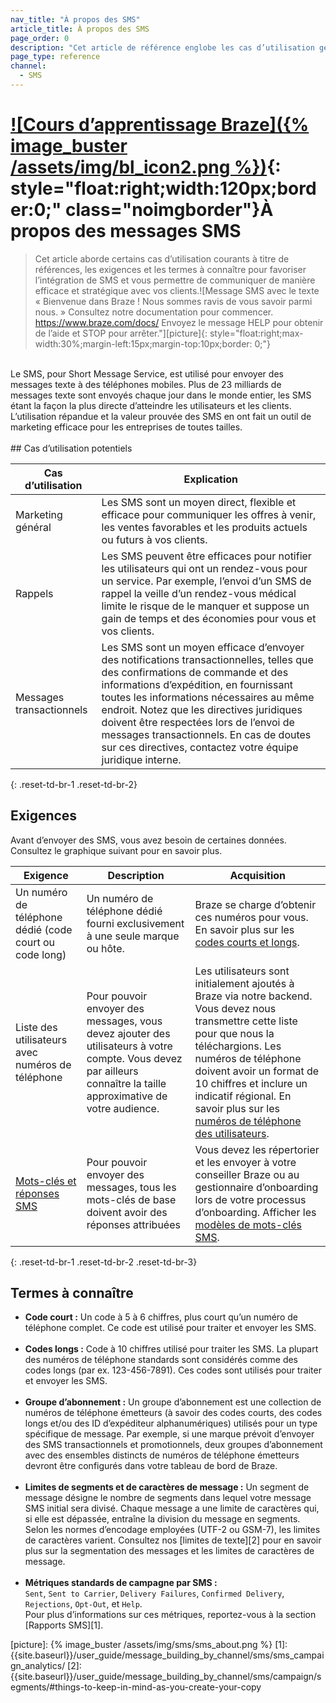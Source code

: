 ```yaml
---
nav_title: "À propos des SMS"
article_title: À propos des SMS
page_order: 0
description: "Cet article de référence englobe les cas d’utilisation générale du canal SMS et les exigences nécessaires à son bon fonctionnement."
page_type: reference
channel:
  - SMS
---
```


# [![Cours d’apprentissage Braze]({% image_buster /assets/img/bl_icon2.png %})](https://learning.braze.com/messaging-channels-sms){: style="float:right;width:120px;border:0;" class="noimgborder"}À propos des messages SMS

> Cet article aborde certains cas d’utilisation courants à titre de références, les exigences et les termes à connaître pour favoriser l’intégration de SMS et vous permettre de communiquer de manière efficace et stratégique avec vos clients.![Message SMS avec le texte « Bienvenue dans Braze ! Nous sommes ravis de vous savoir parmi nous. » Consultez notre documentation pour commencer. https://www.braze.com/docs/ Envoyez le message HELP pour obtenir de l’aide et STOP pour arrêter."][picture]{: style="float:right;max-width:30%;margin-left:15px;margin-top:10px;border: 0;"}

<br>Le SMS, pour Short Message Service, est utilisé pour envoyer des messages texte à des téléphones mobiles. Plus de 23 milliards de messages texte sont envoyés chaque jour dans le monde entier, les SMS étant la façon la plus directe d’atteindre les utilisateurs et les clients. L’utilisation répandue et la valeur prouvée des SMS en ont fait un outil de marketing efficace pour les entreprises de toutes tailles. 
<br><br>## Cas d’utilisation potentiels

| Cas d’utilisation | Explication |
|---|---|
| Marketing général | Les SMS sont un moyen direct, flexible et efficace pour communiquer les offres à venir, les ventes favorables et les produits actuels ou futurs à vos clients. |
| Rappels | Les SMS peuvent être efficaces pour notifier les utilisateurs qui ont un rendez-vous pour un service. Par exemple, l’envoi d’un SMS de rappel la veille d’un rendez-vous médical limite le risque de le manquer et suppose un gain de temps et des économies pour vous et vos clients. |
| Messages transactionnels | Les SMS sont un moyen efficace d’envoyer des notifications transactionnelles, telles que des confirmations de commande et des informations d’expédition, en fournissant toutes les informations nécessaires au même endroit. Notez que les directives juridiques doivent être respectées lors de l’envoi de messages transactionnels. En cas de doutes sur ces directives, contactez votre équipe juridique interne.|
{: .reset-td-br-1 .reset-td-br-2}

## Exigences

Avant d’envoyer des SMS, vous avez besoin de certaines données. Consultez le graphique suivant pour en savoir plus.

|Exigence | Description | Acquisition |
|---|---|---|
| Un numéro de téléphone dédié (code court ou code long) | Un numéro de téléphone dédié fourni exclusivement à une seule marque ou hôte. | Braze se charge d’obtenir ces numéros pour vous. En savoir plus sur les [codes courts et longs]({{site.baseurl}}/user_guide/message_building_by_channel/sms/phone_numbers/sending_phone_numbers/).|
| Liste des utilisateurs avec numéros de téléphone | Pour pouvoir envoyer des messages, vous devez ajouter des utilisateurs à votre compte. Vous devez par ailleurs connaître la taille approximative de votre audience.  | Les utilisateurs sont initialement ajoutés à Braze via notre backend. Vous devez nous transmettre cette liste pour que nous la téléchargions. Les numéros de téléphone doivent avoir un format de 10 chiffres et inclure un indicatif régional. En savoir plus sur les [numéros de téléphone des utilisateurs]({{site.baseurl}}/user_guide/message_building_by_channel/sms/phone_numbers/user_phone_numbers/). |
| [Mots-clés et réponses SMS]({{site.baseurl}}/user_guide/message_building_by_channel/sms/keywords/) | Pour pouvoir envoyer des messages, tous les mots-clés de base doivent avoir des réponses attribuées | Vous devez les répertorier et les envoyer à votre conseiller Braze ou au gestionnaire d’onboarding lors de votre processus d’onboarding. Afficher les [modèles de mots-clés SMS]({{site.baseurl}}/user_guide/message_building_by_channel/sms/phone_numbers/sending_phone_numbers/#short-code-application). |
{: .reset-td-br-1 .reset-td-br-2 .reset-td-br-3}

## Termes à connaître

- **Code court :** Un code à 5 à 6 chiffres, plus court qu’un numéro de téléphone complet. Ce code est utilisé pour traiter et envoyer les SMS.<br><br>
- **Codes longs :** Code à 10 chiffres utilisé pour traiter les SMS. La plupart des numéros de téléphone standards sont considérés comme des codes longs (par ex. 123-456-7891). Ces codes sont utilisés pour traiter et envoyer les SMS.<br><br>
- **Groupe d’abonnement :** Un groupe d’abonnement est une collection de numéros de téléphone émetteurs (à savoir des codes courts, des codes longs et/ou des ID d’expéditeur alphanumériques) utilisés pour un type spécifique de message. Par exemple, si une marque prévoit d’envoyer des SMS transactionnels et promotionnels, deux groupes d’abonnement avec des ensembles distincts de numéros de téléphone émetteurs devront être configurés dans votre tableau de bord de Braze.<br><br>
- **Limites de segments et de caractères de message :** Un segment de message désigne le nombre de segments dans lequel votre message SMS initial sera divisé. Chaque message a une limite de caractères qui, si elle est dépassée, entraîne la division du message en segments. Selon les normes d’encodage employées (UTF-2 ou GSM-7), les limites de caractères varient. Consultez nos [limites de texte][2] pour en savoir plus sur la segmentation des messages et les limites de caractères de message.<br><br>
- **Métriques standards de campagne par SMS :** <br>`Sent`, `Sent to Carrier`, `Delivery Failures`, `Confirmed Delivery`, `Rejections`, `Opt-Out`, et `Help`. <br>Pour plus d’informations sur ces métriques, reportez-vous à la section [Rapports SMS][1].


[picture]: {% image_buster /assets/img/sms/sms_about.png %}
[1]: {{site.baseurl}}/user_guide/message_building_by_channel/sms/sms_campaign_analytics/
[2]: {{site.baseurl}}/user_guide/message_building_by_channel/sms/campaign/segments/#things-to-keep-in-mind-as-you-create-your-copy
